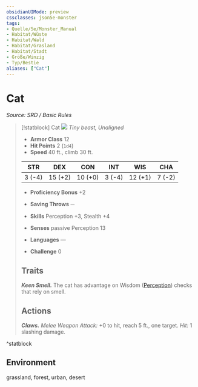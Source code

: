```yaml
---
obsidianUIMode: preview
cssclasses: json5e-monster
tags:
- Quelle/5e/Monster_Manual
- Habitat/Wüste
- Habitat/Wald
- Habitat/Grasland
- Habitat/Stadt
- Größe/Winzig
- Typ/Bestie
aliases: ["Cat"]
---
```

# Cat
*Source: SRD / Basic Rules*  

> [!statblock] Cat
> ![](compendium/bestiary/beast/token/cat.png#token)
> *Tiny beast, Unaligned*
> 
> - **Armor Class** 12 
> - **Hit Points** 2 (`1d4`)
> - **Speed** 40 ft., climb 30 ft.
> 
> |STR|DEX|CON|INT|WIS|CHA|
> |:---:|:---:|:---:|:---:|:---:|:---:|
> | 3 (-4)|15 (+2)|10 (+0)| 3 (-4)|12 (+1)| 7 (-2)|
> 
> - **Proficiency Bonus** +2
> - **Saving Throws** ⏤
> - **Skills** Perception +3, Stealth +4
> - **Senses** passive Perception 13
> 
> - **Languages** —
> - **Challenge** 0
> 
> ## Traits
> 
> ***Keen Smell.*** The cat has advantage on Wisdom ([Perception](rules/skills.md#Perception)) checks that rely on smell.
> 
> ## Actions
> 
> ***Claws.*** *Melee Weapon Attack:* +0 to hit, reach 5 ft., one target. *Hit:* 1 slashing damage.

^statblock

## Environment

grassland, forest, urban, desert